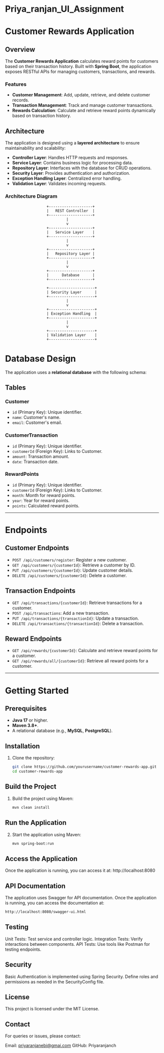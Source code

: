 # Priya_ranjan_UI_Assignment

# Customer Rewards Application

## Overview
The **Customer Rewards Application** calculates reward points for customers based on their transaction history. Built with **Spring Boot**, the application exposes RESTful APIs for managing customers, transactions, and rewards. 

### Features
- **Customer Management**: Add, update, retrieve, and delete customer records.
- **Transaction Management**: Track and manage customer transactions.
- **Rewards Calculation**: Calculate and retrieve reward points dynamically based on transaction history.

## Architecture
The application is designed using a **layered architecture** to ensure maintainability and scalability:
- **Controller Layer**: Handles HTTP requests and responses.
- **Service Layer**: Contains business logic for processing data.
- **Repository Layer**: Interfaces with the database for CRUD operations.
- **Security Layer**: Provides authentication and authorization.
- **Exception Handling Layer**: Centralized error handling.
- **Validation Layer**: Validates incoming requests.

### Architecture Diagram
```plaintext
                   +--------------------+
                   |   REST Controller  |
                   +--------------------+
                            |
                            v
                   +--------------------+
                   |   Service Layer    |
                   +--------------------+
                            |
                            v
                   +--------------------+
                   |   Repository Layer |
                   +--------------------+
                            |
                            v
                   +--------------------+
                   |      Database      |
                   +--------------------+

                   +---------------------+
                   | Security Layer      |
                   +---------------------+
                            |
                            v
                   +---------------------+
                   | Exception Handling  |
                   +---------------------+
                            |
                            v
                   +---------------------+
                   | Validation Layer    |
                   +---------------------+
```
# Database Design

The application uses a **relational database** with the following schema:

## Tables

### Customer
- `id` (Primary Key): Unique identifier.
- `name`: Customer's name.
- `email`: Customer's email.

### CustomerTransaction
- `id` (Primary Key): Unique identifier.
- `customerId` (Foreign Key): Links to Customer.
- `amount`: Transaction amount.
- `date`: Transaction date.

### RewardPoints
- `id` (Primary Key): Unique identifier.
- `customerId` (Foreign Key): Links to Customer.
- `month`: Month for reward points.
- `year`: Year for reward points.
- `points`: Calculated reward points.

---

# Endpoints

## Customer Endpoints
- `POST /api/customers/register`: Register a new customer.
- `GET /api/customers/{customerId}`: Retrieve a customer by ID.
- `PUT /api/customers/{customerId}`: Update customer details.
- `DELETE /api/customers/{customerId}`: Delete a customer.

## Transaction Endpoints
- `GET /api/transactions/{customerId}`: Retrieve transactions for a customer.
- `POST /api/transactions`: Add a new transaction.
- `PUT /api/transactions/{transactionId}`: Update a transaction.
- `DELETE /api/transactions/{transactionId}`: Delete a transaction.

## Reward Endpoints
- `GET /api/rewards/{customerId}`: Calculate and retrieve reward points for a customer.
- `GET /api/rewards/all/{customerId}`: Retrieve all reward points for a customer.

---

# Getting Started

## Prerequisites
- **Java 17** or higher.
- **Maven 3.8+**.
- A relational database (e.g., **MySQL**, **PostgreSQL**).

## Installation

1. Clone the repository:
   ```bash
   git clone https://github.com/yourusername/customer-rewards-app.git
   cd customer-rewards-app

## Build the Project

1. Build the project using Maven:
   ```bash
   mvn clean install

## Run the Application

2. Start the application using Maven:
   ```bash
   mvn spring-boot:run

## Access the Application

Once the application is running, you can access it at:
http://localhost:8080


## API Documentation
The application uses Swagger for API documentation. Once the application is running, you can access the documentation at:

```bash
http://localhost:8080/swagger-ui.html
```
## Testing
Unit Tests: Test service and controller logic.
Integration Tests: Verify interactions between components.
API Tests: Use tools like Postman for testing endpoints.

## Security
Basic Authentication is implemented using Spring Security.
Define roles and permissions as needed in the SecurityConfig file.

## License
This project is licensed under the MIT License.

## Contact
For queries or issues, please contact:

Email: priyaranjanebi@gmai.com
GitHub: Priyaranjanch
